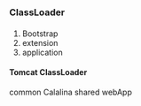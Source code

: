 ### ClassLoader

####
1. Bootstrap
2. extension
3. application

#### Tomcat ClassLoader
common
Calalina
shared
webApp
